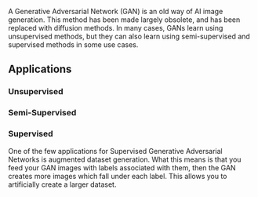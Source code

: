 A Generative Adversarial Network (GAN) is an old way of AI image generation. This method has been made largely obsolete, and has been replaced with diffusion methods. In many cases, GANs learn using unsupervised methods, but they can also learn using semi-supervised and supervised methods in some use cases.

## Applications
### Unsupervised
### Semi-Supervised
### Supervised
One of the few applications for Supervised Generative Adversarial Networks is augmented dataset generation. What this means is that you feed your GAN images with labels associated with them, then the GAN creates more images which fall under each label. This allows you to artificially create a larger dataset.